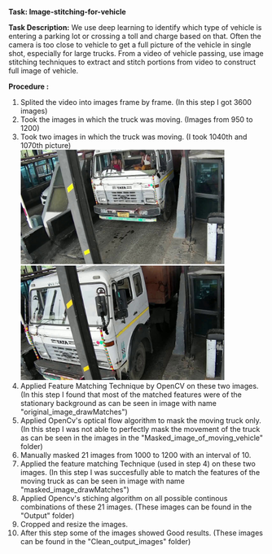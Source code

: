 **Task: Image-stitching-for-vehicle**

**Task Description:**
We use deep learning to identify which type of vehicle is entering a parking lot or crossing a toll and charge based on that. Often the camera is too close to vehicle to get a full picture of the vehicle in single shot, especially for large trucks. From a video of vehicle passing, use image stitching techniques to extract and stitch portions from video to construct full image of vehicle.

**Procedure :**
1. Splited the video into images frame by frame. (In this step I got 3600 images)
2. Took the images in which the truck was moving. (Images from 950 to 1200)
3. Took two images in which the truck was moving. (I took 1040th and 1070th picture)
<img src="Images/1040.jpg" alt="1040th" width="400"/>  <img src="Images/1070.jpg" alt="1070th" width="400"/>
4. Applied Feature Matching Technique by OpenCV on these two images. (In this step I found that most of the matched features were of the stationary background as can be seen in image with name "original_image_drawMatches")
5. Applied OpenCv's optical flow algorithm to mask the moving truck only. (In this step I was not able to perfectly mask the movement of the truck as can be seen in the images in the "Masked_image_of_moving_vehicle" folder)
6. Manually masked 21 images from 1000 to 1200 with an interval of 10.
7. Applied the feature matching Technique (used in step 4) on these two images. (In this step I was succesfully able to match the features of the moving truck as can be seen in image with name "masked_image_drawMatches")
8. Applied Opencv's stiching algorithm on all possible continous combinations of these 21 images. (These images can be found in the "Output" folder)
9. Cropped and resize the images.
10. After this step some of the images showed Good results. (These images can be found in the "Clean_output_images" folder)
